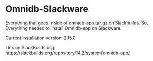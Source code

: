 # Omnidb-Slackware
Everything that goes inside of omnidb-app.tar.gz on Slackbuilds.
So, Everything needed to install Omnidb-app on Slackware.

Current installation version: 2.15.0

Link on SlackBuilds.org: https://slackbuilds.org/repository/14.2/system/omnidb-app/
